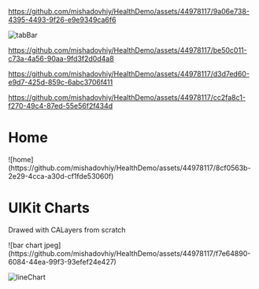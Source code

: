 




https://github.com/mishadovhiy/HealthDemo/assets/44978117/9a06e738-4395-4493-9f26-e9e9349ca6f6


![tabBar](https://github.com/mishadovhiy/HealthDemo/assets/44978117/d46b4bf9-9eee-48e1-8f25-4be79edcd425)




https://github.com/mishadovhiy/HealthDemo/assets/44978117/be50c011-c73a-4a56-90aa-9fd3f2d0d4a8







https://github.com/mishadovhiy/HealthDemo/assets/44978117/d3d7ed60-e9d7-425d-859c-6abc3706f411




https://github.com/mishadovhiy/HealthDemo/assets/44978117/cc2fa8c1-f270-49c4-87ed-55e56f2f434d




<h1>Home</h1>
![home](https://github.com/mishadovhiy/HealthDemo/assets/44978117/8cf0563b-2e29-4cca-a30d-cf1fde53060f)


<h1>UIKit Charts</h1>
<p>Drawed with CALayers from scratch</p>
![bar chart jpeg](https://github.com/mishadovhiy/HealthDemo/assets/44978117/f7e64890-6084-44ea-99f3-93efef24e427)



![lineChart](https://github.com/mishadovhiy/HealthDemo/assets/44978117/025e63c0-f861-4799-8b40-dc45e249f58a)
